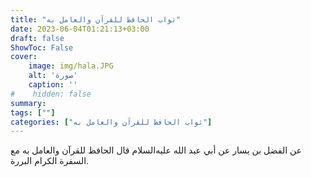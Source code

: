 ```yaml
---
title: "ثواب الحافظ للقرآن والعامل به"
date: 2023-06-04T01:21:13+03:00
draft: false
ShowToc: False
cover:
    image: img/hala.JPG
    alt: 'صورة'
    caption: ''
#    hidden: false
summary: 
tags: [""]
categories: ["ثواب الحافظ للقرآن والعامل به"]
---
```

عن الفضل بن يسار عن أبي عبد الله عليه‌السلام
قال الحافظ للقرآن والعامل به مع السفرة الكرام البررة.

